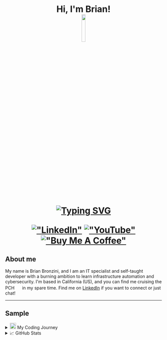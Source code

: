 <!-- Main Header Section -->
<h1 align="center">

  Hi, I'm Brian!<br>
  <img align="center" width="15%" src="https://media.giphy.com/media/x6Mre19kM4Duf1op5P/giphy.gif">
  
  <p align="center" font="SFMono-Regular">
    <!-- Typing SVG by DenverCoder1 - https://github.com/DenverCoder1/readme-typing-svg -->
    <a href="https://github.com/DenverCoder1/readme-typing-svg">
      <img src="https://readme-typing-svg.demolab.com?font=&weight=700&size=22&duration=2300&pause=700&color=7CF8FFFF&center=true&width=500&height=30&lines=Information+Technology+Specialist;Security+Developer;Creative+Hobbyist;Cancer+Survivor" alt="Typing SVG" />
    </a>
  </p>
  
  <!-- Social icons section -->
  [!["LinkedIn"](https://img.shields.io/badge/LinkedIn-4682b4?style=for-the-badge&logo=linkedin&logoColor=white)](https://www.linkedin.com/in/brianbronzini/)
  [!["YouTube"](https://img.shields.io/badge/YouTube-d95652?style=for-the-badge&logo=youtube&logoColor=white)](https://www.youtube.com/channel/UCuQIJG1EbdaE3cv5Z6CxoLg)<br>
  [!["Buy Me A Coffee"](https://www.buymeacoffee.com/assets/img/custom_images/orange_img.png)](https://www.buymeacoffee.com/brianveebee)
</h1>


<!-- About Me Section -->
<h2 id="about-me">About me</h2> 
<p>My name is Brian Bronzini, and I am an IT specialist and self-taught developer with a burning ambition to learn infrastructure automation and cybersecurity. I'm based in California (US), and you can find me cruising the PCH <img width="17" src="https://media.giphy.com/media/cOcZa1aMEpR7YAc1wC/giphy.gif"> in my spare time. Find me on <a href="https://www.linkedin.com/in/brianbronzini/">LinkedIn</a> if you want to connect or just chat!</p>

<hr>

<h2>Sample</h2>
<!-- My Coding Journey Section -->
<details id="github-stats">
  <summary><img width="20" src="https://media.giphy.com/media/QssGEmpkyEOhBCb7e1/giphy.gif">  My Coding Journey</summary><br>
  
</details>

<!-- My Stats Section -->
<details id="github-stats">
  <summary>&#x1f4c8; GitHub Stats</summary><br>
<div align="center">
  <a href="https://github.com/brianveebee/brianveebee">
    <img align="center" src="https://github-readme-stats.vercel.app/api/top-langs/?username=brianveebee&hide=java,html,tex&title_color=ffffff&text_color=c9cacc&icon_color=2bbc8a&bg_color=1d1f21&langs_count=3" />
  </a>
  <a href="https://github.com/brianveebee/brianveebee">
    <img align="center" src="https://github-readme-stats.vercel.app/api?username=brianveebee&show_icons=true&line_height=27&count_private=true&title_color=ffffff&text_color=c9cacc&icon_color=00e7ff&bg_color=1d1f21" alt="Brian's GitHub Stats" />
  </a>
  <a href="https://github.com/brianveebee/CS50x-projects-2022">
    <img align="center" src="https://github-readme-stats.vercel.app/api/pin/?username=brianveebee&repo=CS50x-projects-2022&title_color=ffffff&text_color=c9cacc&icon_color=00e7ff&bg_color=1d1f21" />
  </a>
  <a href="https://github.com/brianveebee/rock-paper-scissors">
    <img align="center" src="https://github-readme-stats.vercel.app/api/pin/?username=brianveebee&repo=rock-paper-scissors&title_color=ffffff&text_color=c9cacc&icon_color=00e7ff&bg_color=1d1f21" />
  </a>
</div>
</details>

<!--START_SECTION:waka-->


<!--END_SECTION:waka-->

